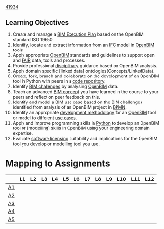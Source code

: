 [41934](/)
## Learning Objectives
1. Create and manage a [BIM Execution Plan] based on the OpenBIM standard ISO 19650
2. Identify, locate and extract information from an [IFC] model in [OpenBIM] tools
3. Apply appropriate [OpenBIM] standards and guidelines to support open and [FAIR] data, tools and processes.
4. Provide professional [disciplinary] guidance based on OpenBIM analysis.
5. Apply domain specific [linked data] ontologies(Concepts/LinkedData).
6. Create, fork, branch and collaborate on the development of an OpenBIM tool in Python with peers in a [code repository].
7. Identify [BIM challenges] by analysing [OpenBIM] data.
8. Teach an advanced [BIM concept] you have learned in the course to your peers and reflect on peer feedback on this.
9. Identify and model a BIM use case based on the BIM challenges identified from analysis of an OpenBIM project in [BPMN].
10. Identify an appropriate [development methodology] for an [OpenBIM] tool or model to different [use cases].
11. Apply and improve programming skills in [Python] to develop an OpenBIM tool or [modelling] skills in OpenBIM using your engineering domain expertise.
12. Evaluate [software licensing] suitability and implications for the OpenBIM tool you develop or modelling tool you use.

# Mapping to Assignments

|    | L1 | L2 | L3 | L4 | L5 | L6 | L7 | L8 | L9 | L10 | L11 | L12 |
|----|----|----|----|----|----|----|----|----|----|-----|-----|-----|
| [A1] |    |    |    |    |    |    |    |    |    |     |     |     |
| [A2] |    |    |    |    |    |    |    |    |    |     |     |     |
| [A3] |    |    |    |    |    |    |    |    |    |     |     |     |
| [A4] |    |    |    |    |    |    |    |    |    |     |     |     |
| [A5] |    |    |    |    |    |    |    |    |    |     |     |     |

<!-- links -->
[BIM Execution Plan]: /Concepts/BIMExecutionPlan
[BPMN]: /Concepts/BPMN
[BIM challenges]: /Uses
[development methodology]: /Concepts/DevelopmentMethodology
[disciplinary]: /Focus
[IFC]: /Concepts/IFC
[OpenBIM]: /Concepts/OpenBIM
[Python]: /Concepts/Python
[FAIR]: /Concepts/FAIR
[code repository]: /Concepts/Github
[BIM concept]: /Concepts
[use cases]: /Uses
[modeller]: /Roles/
[software licensing]: /Concepts/SoftwareLicences

[A1]:(Assignments/A1)
[A2]:(Assignments/A2)
[A3]:(Assignments/A3)
[A4]:(Assignments/A4)
[A5]:(Assignments/A5)
